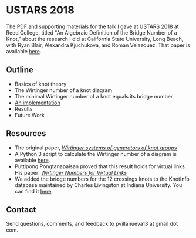 # USTARS 2018  

The PDF and supporting materials for the talk I gave at USTARS 2018 at Reed College, titled "An Algebraic Definition of the Bridge Number of a Knot," about the research I did at California State University, Long Beach, with Ryan Blair, Alexandra Kjuchukova, and Roman Velazquez.  That paper is available [here][wirtpaper].

## Outline 

* Basics of knot theory
* The Wirtinger number of a knot diagram
* The minimal Wirtinger number of a knot equals its bridge number
* [An implementation][calc-wirt]
* Results
* Future Work

## Resources

* The original paper, [*Wirtinger systems of generators of knot groups*][wirtpaper]
* A Python 3 script to calculate the Wirtinger number of a diagram is available [here][calc-wirt].
* Puttipong Pongtanapaisan proved that this result holds for virtual links.  His paper: [*Wirtinger Numbers for Virtual Links*][virtuallinks]
* We added the bridge numbers for the 12 crossings knots to the KnotInfo database maintained by Charles Livingston at Indiana University.  You can find it [here][knotinfo].

## Contact

Send questions, comments, and feedback to pvillanueva13 at gmail dot com.

[calc-wirt]: https://github.com/pommevilla/calc_wirt
[wirtpaper]: https://arxiv.org/abs/1705.03108
[virtuallinks]: https://arxiv.org/abs/1801.02923
[knotinfo]: http://www.indiana.edu/~knotinfo/
